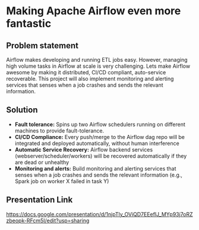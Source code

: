 # Making Apache Airflow even more fantastic

## Problem statement

Airflow makes developing and running ETL jobs easy. However, managing high volume tasks in Airflow at scale is very challenging. Lets make Airflow awesome by making it distributed, CI/CD compliant, auto-service recoverable. This project will also implement monitoring and alerting services that senses when a job crashes and sends the relevant information.

## Solution

- **Fault tolerance:** Spins up two Airflow schedulers running on different machines to provide fault-tolerance. 
- **CI/CD Compliance:** Every push/merge to the Airflow dag repo will be integrated and deployed automatically, without human interference
- **Automatic Service Recovery:** Airflow backend services (webserver/scheduler/workers) will be recovered automatically if they are dead or unhealthy
- **Monitoring and alerts:** Build monitoring and alerting services that senses when a job crashes and sends the relevant information (e.g., Spark job on worker X failed in task Y)

## Presentation Link
https://docs.google.com/presentation/d/1njpTly_OViQD7EEeflJ_MYp93j7oRZzbeopk-RFcm5I/edit?usp=sharing

